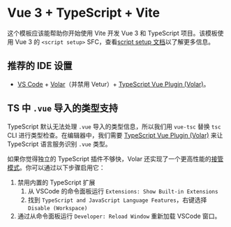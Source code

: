 # Vue 3 + TypeScript + Vite

这个模板应该能帮助你开始使用 Vite 开发 Vue 3 和 TypeScript 项目。该模板使用 Vue 3 的 `<script setup>` SFC，查看[script setup 文档](https://v3.vuejs.org/api/sfc-script-setup.html#sfc-script-setup)以了解更多信息。

## 推荐的 IDE 设置

- [VS Code](https://code.visualstudio.com/) + [Volar](https://marketplace.visualstudio.com/items?itemName=Vue.volar)（并禁用 Vetur）+ [TypeScript Vue Plugin (Volar)](https://marketplace.visualstudio.com/items?itemName=Vue.vscode-typescript-vue-plugin)。

## TS 中 `.vue` 导入的类型支持

TypeScript 默认无法处理 `.vue` 导入的类型信息，所以我们用 `vue-tsc` 替换 `tsc` CLI 进行类型检查。在编辑器中，我们需要 [TypeScript Vue Plugin (Volar)](https://marketplace.visualstudio.com/items?itemName=Vue.vscode-typescript-vue-plugin) 来让 TypeScript 语言服务识别 `.vue` 类型。

如果你觉得独立的 TypeScript 插件不够快，Volar 还实现了一个更高性能的[接管模式](https://github.com/johnsoncodehk/volar/discussions/471#discussioncomment-1361669)。你可以通过以下步骤启用它：

1. 禁用内置的 TypeScript 扩展
   1. 从 VSCode 的命令面板运行 `Extensions: Show Built-in Extensions`
   2. 找到 `TypeScript and JavaScript Language Features`，右键选择 `Disable (Workspace)`
2. 通过从命令面板运行 `Developer: Reload Window` 重新加载 VSCode 窗口。
